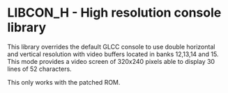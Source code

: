 # LIBCON_H - High resolution console library

This library overrides the default GLCC console to use double
horizontal and vertical resolution with video buffers located in banks
12,13,14 and 15. This mode provides a video screen of 320x240 pixels
able to display 30 lines of 52 characters.

This only works with the patched ROM.

